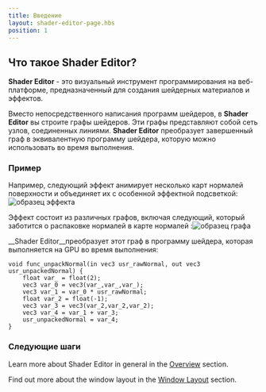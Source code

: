 ```yaml
---
title: Введение
layout: shader-editor-page.hbs
position: 1
---
```


## Что такое Shader Editor?

__Shader Editor__ - это визуальный инструмент программирования на веб-платформе, предназначенный для создания шейдерных материалов и эффектов.

Вместо непосредственного написания программ шейдеров, в __Shader Editor__  вы строите графы шейдеров. Эти графы представляют собой сеть узлов, соединенных линиями. __Shader Editor__ преобразует завершенный граф в эквивалентную программу шейдера, которую можно использовать во время выполнения.

### Пример

Например, следующий эффект анимирует несколько карт нормалей поверхности и объединяет их с особенной эффектной подсветкой:![образец эффекта][1]

Эффект состоит из различных графов, включая следующий, который заботится о распаковке нормалей в карте нормалей :![образец графа][2]

__Shader Editor__преобразует этот граф в программу шейдера, которая выполняется на GPU во время выполнения:

```
void func_unpackNormal(in vec3 usr_rawNormal, out vec3 usr_unpackedNormal) {
    float var_ = float(2);
    vec3 var_0 = vec3(var_,var_,var_);
    vec3 var_1 = var_0 * usr_rawNormal;
    float var_2 = float(-1);
    vec3 var_3 = vec3(var_2,var_2,var_2);
    vec3 var_4 = var_1 + var_3;
    usr_unpackedNormal = var_4;
}
```

### Следующие шаги

Learn more about Shader Editor in general in the [Overview][3] section.

Find out more about the window layout in the [Window Layout][4] section.

[1]: /images/shader-editor/sample-effect.gif
[2]: /images/shader-editor/sample-graph.png
[3]: /shader-editor/overview
[4]: /shader-editor/window-layout
